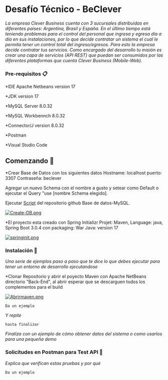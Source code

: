 # Desafío Técnico - BeClever

_La empresa Clever Business cuenta con 3 sucursales distribuidas en diferentes países: Argentina, Brasil y España. En el último tiempo está teniendo problemas para el control del personal que ingresa y egresa día a día en sus instalaciones, por lo que decide contratar un sistema el cual le permita tener un control total del ingreso/egresos.
Para esto la empresa decide contratar tus servicios. Como encargado del desarrollo tu misión es crear una capa de servicios (API REST) que puedan ser consumidos por las diferentes plataformas que cuenta Clever Business (Mobile-Web)._

### Pre-requisitos 📋

*IDE Apache Netbeans version 17

*JDK version 17

*MySQL Server 8.0.32

*MySQL Workbennch 8.0.32

*Connector/J version 8.0.32

*Postman

*Visual Studio Code

## Comenzando 🚀

*Crear Base de Datos con los siguientes datos Hostname: localhost puerto: 3307 Contraseña: beclever

Agregar un nuevo Schema con el nombre a gusto y setear como Default o ejecutar el Query "use [nombre Schema elegido].

Ejecutar [Script](https://github.com/albarracincristian/PruebaTecnica/blob/main/Base%20de%20Datos-MySQL/Script_BD_Clever_Business.sql) del repositorio github Base de datos-MySQL.

[![Create-DB.png](https://i.postimg.cc/2yvtcfL6/Create-DB.png)](https://postimg.cc/0KkZjFfR)

*El proyecto esta creado con Spring Initializr Projet: Maven, Language: java, Spring Boot 3.0.4 con packaging: War Java: version 17

[![springinit.png](https://i.postimg.cc/yYrD74Dx/springinit.png)](https://postimg.cc/F73rx6gX)


### Instalación 🔧

_Una serie de ejemplos paso a paso que te dice lo que debes ejecutar para tener un entorno de desarrollo ejecutandose_

*Clonar Repositorio y abrir el poyecto Maven con Apache NetBeans directorio "Back-End", al abrir esperar que se descarguen todos los complementos para el build

[![Abrirmaven.png](https://i.postimg.cc/V6C6RD1R/Abrirmaven.png)](https://postimg.cc/gXGmcyxX)


```
Da un ejemplo
```

_Y repite_

```
hasta finalizar
```

_Finaliza con un ejemplo de cómo obtener datos del sistema o como usarlos para una pequeña demo_


### Solicitudes en Postman para Test API 🔩

_Explica que verifican estas pruebas y por qué_

```
Da un ejemplo
```

